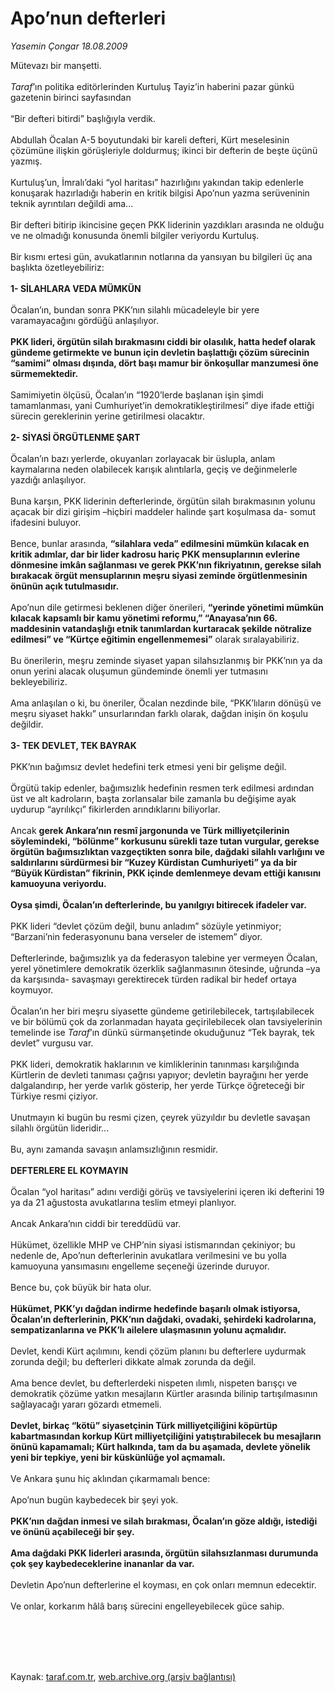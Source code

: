 # Apo’nun defterleri

*Yasemin Çongar 18.08.2009*

<div class="taraf_structure_2col_1zq">
<div class="margen_n">



 <p>Mütevazı bir manşetti. <i><br/><br/>Taraf</i>’ın politika editörlerinden Kurtuluş Tayiz’in haberini pazar günkü gazetenin birinci sayfasından <br/><br/>“Bir defteri bitirdi” başlığıyla verdik. <br/><br/>Abdullah Öcalan A-5 boyutundaki bir kareli defteri, Kürt meselesinin çözümüne ilişkin görüşleriyle doldurmuş; ikinci bir defterin de beşte üçünü yazmış. <br/><br/>Kurtuluş’un, İmralı’daki “yol haritası” hazırlığını yakından takip edenlerle konuşarak hazırladığı haberin en kritik bilgisi Apo’nun yazma serüveninin teknik ayrıntıları değildi ama... <br/><br/>Bir defteri bitirip ikincisine geçen PKK liderinin yazdıkları arasında ne olduğu ve ne olmadığı konusunda önemli bilgiler veriyordu Kurtuluş. <br/><br/>Bir kısmı ertesi gün, avukatlarının notlarına da yansıyan bu bilgileri üç ana başlıkta özetleyebiliriz: <b><br/><br/>1- SİLAHLARA VEDA MÜMKÜN </b><br/><br/>Öcalan’ın, bundan sonra PKK’nın silahlı mücadeleyle bir yere varamayacağını gördüğü anlaşılıyor. <b><br/><br/>PKK lideri, örgütün silah bırakmasını ciddi bir olasılık, hatta hedef olarak gündeme getirmekte ve bunun için devletin başlattığı çözüm sürecinin “samimi” olması dışında, dört başı mamur bir önkoşullar manzumesi öne sürmemektedir. </b><br/><br/>Samimiyetin ölçüsü, Öcalan’ın “1920’lerde başlanan işin şimdi tamamlanması, yani Cumhuriyet’in demokratikleştirilmesi” diye ifade ettiği sürecin gereklerinin yerine getirilmesi olacaktır. <b><br/><br/>2- SİYASİ ÖRGÜTLENME ŞART</b> <br/><br/>Öcalan’ın bazı yerlerde, okuyanları zorlayacak bir üslupla, anlam kaymalarına neden olabilecek karışık alıntılarla, geçiş ve değinmelerle yazdığı anlaşılıyor. <br/><br/>Buna karşın, PKK liderinin defterlerinde, örgütün silah bırakmasının yolunu açacak bir dizi girişim –hiçbiri maddeler halinde şart koşulmasa da- somut ifadesini buluyor. <br/><br/>Bence, bunlar arasında, <b>“silahlara veda” edilmesini mümkün kılacak en kritik adımlar, dar bir lider kadrosu hariç PKK mensuplarının evlerine dönmesine imkân sağlanması ve gerek PKK’nın fikriyatının, gerekse silah bırakacak örgüt mensuplarının meşru siyasi zeminde örgütlenmesinin önünün açık tutulmasıdır.</b> <br/><br/>Apo’nun dile getirmesi beklenen diğer önerileri, <b>“yerinde yönetimi mümkün kılacak kapsamlı bir kamu yönetimi reformu,” “Anayasa’nın 66. maddesinin vatandaşlığı etnik tanımlardan kurtaracak şekilde nötralize edilmesi” ve “Kürtçe eğitimin engellenmemesi”</b> olarak sıralayabiliriz. <br/><br/>Bu önerilerin, meşru zeminde siyaset yapan silahsızlanmış bir PKK’nın ya da onun yerini alacak oluşumun gündeminde önemli yer tutmasını bekleyebiliriz. <br/><br/>Ama anlaşılan o ki, bu öneriler, Öcalan nezdinde bile, “PKK’lıların dönüşü ve meşru siyaset hakkı” unsurlarından farklı olarak, dağdan inişin ön koşulu değildir. <b><br/><br/>3- TEK DEVLET, TEK BAYRAK</b> <br/><br/>PKK’nın bağımsız devlet hedefini terk etmesi yeni bir gelişme değil. <br/><br/>Örgütü takip edenler, bağımsızlık hedefinin resmen terk edilmesi ardından üst ve alt kadroların, başta zorlansalar bile zamanla bu değişime ayak uydurup “ayrılıkçı” fikirlerden arındıklarını biliyorlar. <br/><br/>Ancak <b>gerek Ankara’nın resmî jargonunda ve Türk milliyetçilerinin söylemindeki, “bölünme” korkusunu sürekli taze tutan vurgular, gerekse örgütün bağımsızlıktan vazgeçtikten sonra bile, dağdaki silahlı varlığını ve saldırılarını sürdürmesi bir “Kuzey Kürdistan Cumhuriyeti” ya da bir “Büyük Kürdistan” fikrinin, PKK içinde demlenmeye devam ettiği kanısını kamuoyuna veriyordu.</b> <b><br/><br/>Oysa şimdi, Öcalan’ın defterlerinde, bu yanılgıyı bitirecek ifadeler var.</b> <br/><br/>PKK lideri “devlet çözüm değil, bunu anladım” sözüyle yetinmiyor; “Barzani’nin federasyonunu bana verseler de istemem” diyor. <br/><br/>Defterlerinde, bağımsızlık ya da federasyon talebine yer vermeyen Öcalan, yerel yönetimlere demokratik özerklik sağlanmasının ötesinde, uğrunda –ya da karşısında- savaşmayı gerektirecek türden radikal bir hedef ortaya koymuyor. <br/><br/>Öcalan’ın her biri meşru siyasette gündeme getirilebilecek, tartışılabilecek ve bir bölümü çok da zorlanmadan hayata geçirilebilecek olan tavsiyelerinin temelinde ise <i>Taraf</i>’ın dünkü sürmanşetinde okuduğunuz “Tek bayrak, tek devlet” vurgusu var. <br/><br/>PKK lideri, demokratik haklarının ve kimliklerinin tanınması karşılığında Kürtlerin de devleti tanıması çağrısı yapıyor; devletin bayrağını her yerde dalgalandırıp, her yerde varlık gösterip, her yerde Türkçe öğreteceği bir Türkiye resmi çiziyor. <br/><br/>Unutmayın ki bugün bu resmi çizen, çeyrek yüzyıldır bu devletle savaşan silahlı örgütün lideridir... <br/><br/>Bu, aynı zamanda savaşın anlamsızlığının resmidir. <b><br/><br/>DEFTERLERE EL KOYMAYIN</b> <br/><br/>Öcalan “yol haritası” adını verdiği görüş ve tavsiyelerini içeren iki defterini 19 ya da 21 ağustosta avukatlarına teslim etmeyi planlıyor. <br/><br/>Ancak Ankara’nın ciddi bir tereddüdü var. <br/><br/>Hükümet, özellikle MHP ve CHP’nin siyasi istismarından çekiniyor; bu nedenle de, Apo’nun defterlerinin avukatlara verilmesini ve bu yolla kamuoyuna yansımasını engelleme seçeneği üzerinde duruyor. <br/><br/>Bence bu, çok büyük bir hata olur. <b><br/><br/>Hükümet, PKK’yı dağdan indirme hedefinde başarılı olmak istiyorsa, Öcalan’ın defterlerinin, PKK’nın dağdaki, ovadaki, şehirdeki kadrolarına, sempatizanlarına ve PKK’lı ailelere ulaşmasının yolunu açmalıdır.</b> <br/><br/>Devlet, kendi Kürt açılımını, kendi çözüm planını bu defterlere uydurmak zorunda değil; bu defterleri dikkate almak zorunda da değil. <br/><br/>Ama bence devlet, bu defterlerdeki nispeten ılımlı, nispeten barışçı ve demokratik çözüme yatkın mesajların Kürtler arasında bilinip tartışılmasının sağlayacağı yararı gözardı etmemeli. <b><br/><br/>Devlet, birkaç “kötü” siyasetçinin Türk milliyetçiliğini köpürtüp kabartmasından korkup Kürt milliyetçiliğini yatıştırabilecek bu mesajların önünü kapamamalı; Kürt halkında, tam da bu aşamada, devlete yönelik yeni bir tepkiye, yeni bir küskünlüğe yol açmamalı.</b> <br/><br/>Ve Ankara şunu hiç aklından çıkarmamalı bence: <br/><br/>Apo’nun bugün kaybedecek bir şeyi yok. <b><br/><br/>PKK’nın dağdan inmesi ve silah bırakması, Öcalan’ın göze aldığı, istediği ve önünü açabileceği bir şey.</b> <b><br/><br/>Ama dağdaki PKK liderleri arasında, örgütün silahsızlanması durumunda çok şey kaybedeceklerine inananlar da var.</b> <br/><br/>Devletin Apo’nun defterlerine el koyması, en çok onları memnun edecektir.<br/><br/>Ve onlar, korkarım hâlâ barış sürecini engelleyebilecek güce sahip.</p>
<br/>
<br/>
<br/>



<br/>


<div id="taraf_not">
</div>

</div>


</div>

Kaynak: [taraf.com.tr](http://www.taraf.com.tr:80/makale/6885.htm), [web.archive.org (arşiv bağlantısı)](http://web.archive.org/web/20090824184449/http://www.taraf.com.tr:80/makale/6885.htm)
